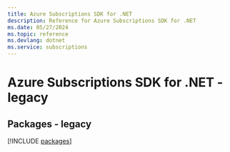 ```yaml
---
title: Azure Subscriptions SDK for .NET
description: Reference for Azure Subscriptions SDK for .NET
ms.date: 05/27/2024
ms.topic: reference
ms.devlang: dotnet
ms.service: subscriptions
---
```

# Azure Subscriptions SDK for .NET - legacy
## Packages - legacy
[!INCLUDE [packages](subscriptions-index.md)]